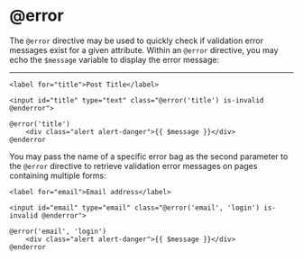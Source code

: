 # @error

The `@error` directive may be used to quickly check if validation error messages exist for a given attribute. Within an `@error` directive, you may echo the `$message` variable to display the error message:

---

```blade
<label for="title">Post Title</label>

<input id="title" type="text" class="@error('title') is-invalid @enderror">

@error('title')
    <div class="alert alert-danger">{{ $message }}</div>
@enderror
```

You may pass the name of a specific error bag as the second parameter to the `@error` directive to retrieve validation error messages on pages containing multiple forms:

```blade
<label for="email">Email address</label>

<input id="email" type="email" class="@error('email', 'login') is-invalid @enderror">

@error('email', 'login')
    <div class="alert alert-danger">{{ $message }}</div>
@enderror
```
